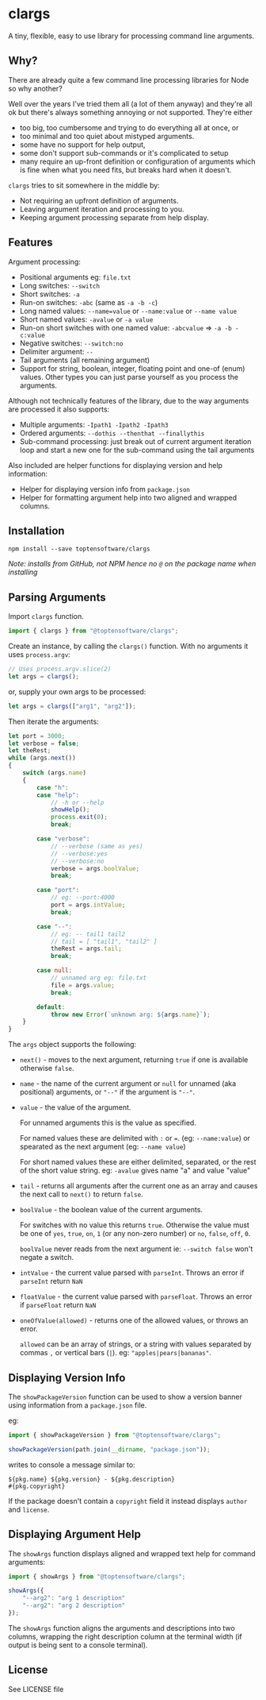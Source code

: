 # clargs

A tiny, flexible, easy to use library for 
processing command line arguments.

## Why?

There are already quite a few command line processing libraries for Node so why another?

Well over the years I've tried them all (a lot of them anyway) and 
they're all ok but there's always something annoying or not supported. They're 
either 

* too big, too cumbersome and trying to do everything all at once, or
* too minimal and too quiet about mistyped arguments.  
* some have no support for help output, 
* some don't support sub-commands or it's complicated to setup
* many require an up-front definition or configuration of arguments which is fine when what you need fits, but breaks hard when it doesn't.

`clargs` tries to sit somewhere in the middle by:

* Not requiring an upfront definition of arguments.
* Leaving argument iteration and processing to you.
* Keeping argument processing separate from help display.



## Features

Argument processing:

* Positional arguments eg: `file.txt`
* Long switches: `--switch`
* Short switches: `-a`
* Run-on switches: `-abc` (same as `-a -b -c`)
* Long named values: `--name=value` or `--name:value` or `--name value`
* Short named values: `-avalue` or `-a value`
* Run-on short switches with one named value: `-abcvalue` => `-a -b -c:value`
* Negative switches: `--switch:no` 
* Delimiter argument: `--`
* Tail arguments (all remaining argument)
* Support for string, boolean, integer, floating point and one-of 
  (enum) values.  Other types you can just parse yourself as you process the arguments.


Although not technically features of the library, due to the way arguments
are processed it also supports:

* Multiple arguments: `-Ipath1 -Ipath2 -Ipath3`
* Ordered arguments: `--dothis --thenthat --finallythis`
* Sub-command processing: just break out of current argument iteration
  loop and start a new one for the sub-command using the tail arguments

Also included are helper functions for displaying version and help information:

* Helper for displaying version info from `package.json`
* Helper for formatting argument help into two aligned and wrapped
  columns.

## Installation

```
npm install --save toptensoftware/clargs
```

*Note: installs from GitHub, not NPM hence no `@` on the package name
when installing*

## Parsing Arguments

Import `clargs` function.

```js
import { clargs } from "@toptensoftware/clargs";
```

Create an instance, by calling the `clargs()` function.  With no arguments
it uses `process.argv`:

```js
// Uses process.argv.slice(2)
let args = clargs();     
```

or, supply your own args to be processed:

```js
let args = clargs(["arg1", "arg2"]);
```

Then iterate the arguments:

```js
let port = 3000;
let verbose = false;
let theRest;
while (args.next())
{
    switch (args.name)
    {
        case "h": 
        case "help":
            // -h or --help
            showHelp();
            process.exit(0);
            break;

        case "verbose": 
            // --verbose (same as yes)
            // --verbose:yes 
            // --verbose:no
            verbose = args.boolValue;
            break;

        case "port":    
            // eg: --port:4000
            port = args.intValue;
            break;

        case "--":
            // eg: -- tail1 tail2
            // tail = [ "tail1", "tail2" ]
            theRest = args.tail;
            break;

        case null:
            // unnamed arg eg: file.txt
            file = args.value;
            break;

        default:
            throw new Error(`unknown arg: ${args.name}`);
    }
}
```

The `args` object supports the following:

* `next()` - moves to the next argument, returning `true` if one is available
  otherwise `false`.

* `name` - the name of the current argument or `null` for unnamed (aka positional) arguments, or `"--"` if the argument is `"--"`.

* `value` - the value of the argument.

  For unnamed arguments this is the value as specified.

  For named values these are delimited with `:` or `=`.  (eg: `--name:value`) or spearated as the next argument (eg: `--name value`)

  For short named values these are either delimited, separated, or the rest of 
  the short value string.  eg: `-avalue` gives name "a" and value "value"

* `tail` - returns all arguments after the current one as an array and
  causes the next call to `next()` to return `false`.

* `boolValue` - the boolean value of the current arguments.  

  For switches with no value this returns `true`.  Otherwise the value 
  must be one of `yes`, `true`, `on`, `1` (or any non-zero number) or 
  `no`, `false`, `off`, `0`.

  `boolValue` never reads from the next argument ie: `--switch false` won't negate a switch.

* `intValue` - the current value parsed with `parseInt`.  Throws an error
  if `parseInt` return `NaN`

* `floatValue` - the current value parsed with `parseFloat`.  Throws an 
  error if `parseFloat` return `NaN`

* `oneOfValue(allowed)` - returns one of the allowed values, or throws an
  error.  
  
  `allowed` can be an array of strings, or a string with values
  separated by commas `,` or vertical bars (`|`).  eg: `"apples|pears|bananas"`.



## Displaying Version Info

The `showPackageVersion` function can be used to show a version banner using information from a `package.json` file.

eg: 

```js
import { showPackageVersion } from "@toptensoftware/clargs";

showPackageVersion(path.join(__dirname, "package.json"));
```

writes to console a message similar to:

```
${pkg.name} ${pkg.version} - ${pkg.description}
#{pkg.copyright}
```

If the package doesn't contain a `copyright` field it instead displays `author` and `license`.


## Displaying Argument Help

The `showArgs` function displays aligned and wrapped
text help for command arguments:

```js
import { showArgs } from "@toptensoftware/clargs";

showArgs({
    "--arg2": "arg 1 description"
    "--arg2": "arg 2 description"
});
```

The `showArgs` function aligns the arguments and descriptions into two columns, wrapping the right description column at the terminal width (if output is being sent to a console terminal).

## License

See LICENSE file
